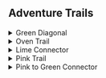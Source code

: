 ## Adventure Trails
<details>
<summary>Green Diagonal</summary>

- Easy Trail
- 0.15 Miles
- Open, wide, and level

Starting at the beginning of the park by taking a left into the grass
clearing it connects to Red. This trail will avoid some of the
**road rocks** found on the Red trail.
</details>

<details>
<summary>Oven Trail</summary>

- Easy Trail
- 0.15 Miles

A trail connecting the start of Outer Creek to Shade Seeker.
The trail may have some trees that you have to duck under to get
by and will not be as well maintained as others. Halfway through
the trail there is an old oven sitting to the side of the trail.
</details>

<details>
<summary>Lime Connector</summary>

- Intermediate Trail
- 0.28 Miles

Travels along the Yellow Creek but at a much higher elevation.
In the middle of the trail it splits off into 2 different directions.
Either direction is fine; both are about the same distance.
At the Greenway end of the trail there is a steep elevation change.
</details>

<details>
<summary>Pink Trail</summary>

- Easy Trail
- 0.55 Miles

A wooded trail connecting the middle of Yellow to the Red Meadow with great
deer and rabbit sightings.
</details>

<details>
<summary>Pink to Green Connector</summary>

- Intermediate-Strenuous
- 0.06 Miles

This trail connects Pink the Greenway to Pink.
This trail is a hill going straight up to Pink.
It is a bit steeper than the Blue Loop so use with caution.
</details>
